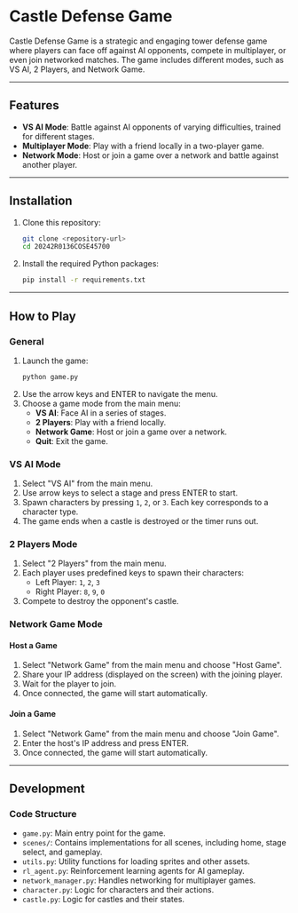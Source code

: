 # Castle Defense Game

Castle Defense Game is a strategic and engaging tower defense game where players can face off against AI opponents, compete in multiplayer, or even join networked matches. The game includes different modes, such as VS AI, 2 Players, and Network Game.

---

## Features
- **VS AI Mode**: Battle against AI opponents of varying difficulties, trained for different stages.
- **Multiplayer Mode**: Play with a friend locally in a two-player game.
- **Network Mode**: Host or join a game over a network and battle against another player.

---

## Installation

1. Clone this repository:
    ```bash
    git clone <repository-url>
    cd 20242R0136COSE45700
    ```

2. Install the required Python packages:
    ```bash
    pip install -r requirements.txt
    ```

---

## How to Play

### General
1. Launch the game:
    ```bash
    python game.py
    ```
2. Use the arrow keys and ENTER to navigate the menu.
3. Choose a game mode from the main menu:
    - **VS AI**: Face AI in a series of stages.
    - **2 Players**: Play with a friend locally.
    - **Network Game**: Host or join a game over a network.
    - **Quit**: Exit the game.

### VS AI Mode
1. Select "VS AI" from the main menu.
2. Use arrow keys to select a stage and press ENTER to start.
3. Spawn characters by pressing `1`, `2`, or `3`. Each key corresponds to a character type.
4. The game ends when a castle is destroyed or the timer runs out.

### 2 Players Mode
1. Select "2 Players" from the main menu.
2. Each player uses predefined keys to spawn their characters:
   - Left Player: `1`, `2`, `3`
   - Right Player: `8`, `9`, `0`
3. Compete to destroy the opponent's castle.

### Network Game Mode
#### Host a Game
1. Select "Network Game" from the main menu and choose "Host Game".
2. Share your IP address (displayed on the screen) with the joining player.
3. Wait for the player to join.
4. Once connected, the game will start automatically.

#### Join a Game
1. Select "Network Game" from the main menu and choose "Join Game".
2. Enter the host's IP address and press ENTER.
3. Once connected, the game will start automatically.

---

## Development

### Code Structure
- `game.py`: Main entry point for the game.
- `scenes/`: Contains implementations for all scenes, including home, stage select, and gameplay.
- `utils.py`: Utility functions for loading sprites and other assets.
- `rl_agent.py`: Reinforcement learning agents for AI gameplay.
- `network_manager.py`: Handles networking for multiplayer games.
- `character.py`: Logic for characters and their actions.
- `castle.py`: Logic for castles and their states.
